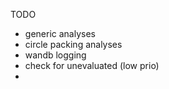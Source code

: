 TODO
- generic analyses
- circle packing analyses
- wandb logging
- check for unevaluated (low prio)
- 
